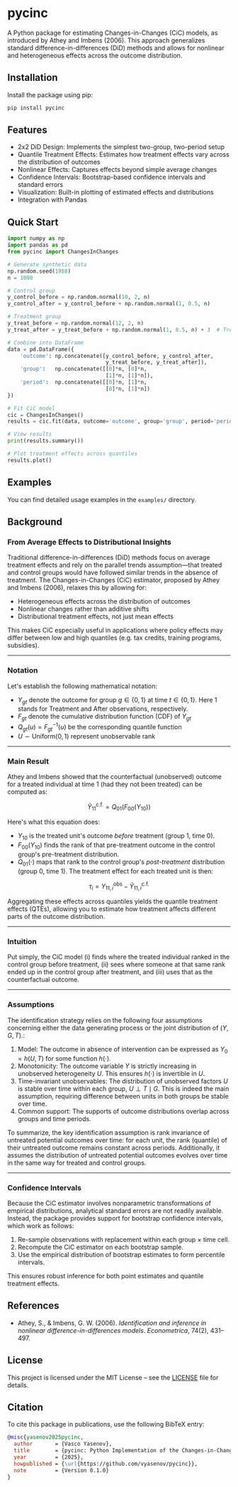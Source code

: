 # pycinc

A Python package for estimating Changes-in-Changes (CiC) models, as introduced by Athey and Imbens (2006). This approach generalizes standard difference-in-differences (DiD) methods and allows for nonlinear and heterogeneous effects across the outcome distribution.

## Installation

Install the package using pip:

```bash
pip install pycinc
````

## Features

* 2x2 DiD Design: Implements the simplest two-group, two-period setup
* Quantile Treatment Effects: Estimates how treatment effects vary across the distribution of outcomes
* Nonlinear Effects: Captures effects beyond simple average changes
* Confidence Intervals: Bootstrap-based confidence intervals and standard errors
* Visualization: Built-in plotting of estimated effects and distributions
* Integration with Pandas
  
## Quick Start

```python
import numpy as np
import pandas as pd
from pycinc import ChangesInChanges

# Generate synthetic data
np.random.seed(1988)
n = 1000

# Control group
y_control_before = np.random.normal(10, 2, n)
y_control_after = y_control_before + np.random.normal(1, 0.5, n)

# Treatment group
y_treat_before = np.random.normal(12, 2, n)
y_treat_after = y_treat_before + np.random.normal(1, 0.5, n) + 3  # Treatment effect

# Combine into DataFrame
data = pd.DataFrame({
    'outcome': np.concatenate([y_control_before, y_control_after, 
                               y_treat_before, y_treat_after]),
    'group':   np.concatenate([[0]*n, [0]*n, 
                               [1]*n, [1]*n]),
    'period':  np.concatenate([[0]*n, [1]*n, 
                               [0]*n, [1]*n])
})

# Fit CiC model
cic = ChangesInChanges()
results = cic.fit(data, outcome='outcome', group='group', period='period')

# View results
print(results.summary())

# Plot treatment effects across quantiles
results.plot()
```

## Examples

You can find detailed usage examples in the  `examples/` directory.

## Background

### From Average Effects to Distributional Insights

Traditional difference-in-differences (DiD) methods focus on average treatment effects and rely on the parallel trends assumption—that treated and control groups would have followed similar trends in the absence of treatment. The Changes-in-Changes (CiC) estimator, proposed by Athey and Imbens (2006), relaxes this by allowing for:

* Heterogeneous effects across the distribution of outcomes
* Nonlinear changes rather than additive shifts
* Distributional treatment effects, not just mean effects

This makes CiC especially useful in applications where policy effects may differ between low and high quantiles (e.g. tax credits, training programs, subsidies).

---

### Notation

Let's establish the following mathematical notation:

* $Y_{gt}$ denote the outcome for group $g \in \{0,1\}$ at time $t \in \{0,1\}$. Here 1 stands for Treatment and After observations, respectively.
* $F_{gt}$ denote the cumulative distribution function (CDF) of $Y_{gt}$
* $Q_{gt}(u) = F_{gt}^{-1}(u)$ be the corresponding quantile function
* $U \sim \text{Uniform}(0,1)$ represent unobservable rank

---

### Main Result

Athey and Imbens showed that the counterfactual (unobserved) outcome for a treated individual at time 1 (had they not been treated) can be computed as:

$$\tilde{Y}_{11}^{\text{c.f.}} = Q_{01}\left( F_{00}(Y_{10}) \right)$$

Here's what this equation does:

* $Y_{10}$ is the treated unit's outcome *before* treatment (group 1, time 0). 
* $F_{00}(Y_{10})$ finds the rank of that pre-treatment outcome in the control group's pre-treatment distribution. 
* $Q_{01}(\cdot)$ maps that rank to the control group's *post-treatment* distribution (group 0, time 1). 
The treatment effect for each treated unit is then:

$$
\tau_i = Y_{11,i}^{\text{obs}} - \tilde{Y}_{11,i}^{\text{c.f.}}
$$

Aggregating these effects across quantiles yields the quantile treatment effects (QTEs), allowing you to estimate how treatment affects different parts of the outcome distribution. 

---

### Intuition

Put simply, the CiC model (i) finds where the treated individual ranked in the control group before treatment, (ii) sees where someone at that same rank ended up in the control group after treatment, and (iii) uses that as the counterfactual outcome.

---

### Assumptions

The identification strategy relies on the following four assumptions concerning either the data generating process or the joint distribution of $(Y,G,T)$.:

1. Model: The outcome in absence of intervention can be expressed as $Y_0=h(U,T)$ for some function $h(\cdot)$.
2. Monotonicity: The outcome variable $Y$ is strictly increasing in unobserved heterogeneity $U$. This ensures $h(\cdot)$ is invertible in $U$.
3. Time-invariant unobservables: The distribution of unobserved factors $U$ is stable over time within each group, $U\perp T \mid G$. This is indeed the main assumption, requiring difference between units in both groups be stable over time.
4. Common support: The supports of outcome distributions overlap across groups and time periods.

To summarize, the key identification assumption is rank invariance of untreated potential outcomes over time: for each unit, the rank (quantile) of their untreated outcome remains constant across periods. Additionally, it assumes the distribution of untreated potential outcomes evolves over time in the same way for treated and control groups.

---

### Confidence Intervals

Because the CiC estimator involves nonparametric transformations of empirical distributions, analytical standard errors are not readily available. Instead, the package provides support for bootstrap confidence intervals, which work as follows:

1. Re-sample observations with replacement within each group × time cell.
2. Recompute the CiC estimator on each bootstrap sample.
3. Use the empirical distribution of bootstrap estimates to form percentile intervals.

This ensures robust inference for both point estimates and quantile treatment effects.

## References

* Athey, S., & Imbens, G. W. (2006). *Identification and inference in nonlinear difference-in-differences models*. *Econometrica*, 74(2), 431–497.

## License

This project is licensed under the MIT License – see the [LICENSE](LICENSE) file for details.

## Citation

To cite this package in publications, use the following BibTeX entry:

```bibtex
@misc{yasenov2025pycinc,
  author       = {Vasco Yasenov},
  title        = {pycinc: Python Implementation of the Changes-in-Changes Estimator},
  year         = {2025},
  howpublished = {\url{https://github.com/vyasenov/pycinc}},
  note         = {Version 0.1.0}
}
```

